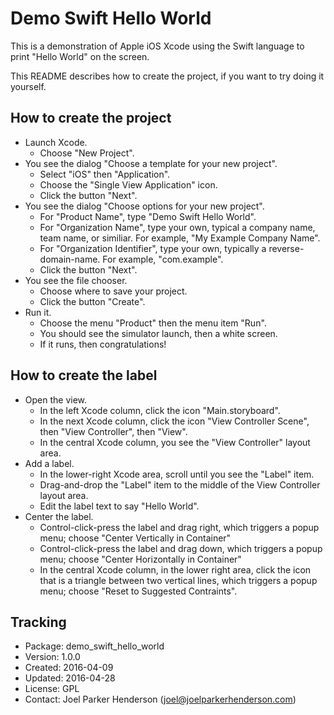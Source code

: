 # Demo Swift Hello World

This is a demonstration of Apple iOS Xcode using the Swift language to print "Hello World" on the screen.

This README describes how to create the project, if you want to try doing it yourself.

## How to create the project

<ul>

<li>Launch Xcode.
<ul>
<li>Choose "New Project".</li>
</ul>
</li>

<li>You see the dialog "Choose a template for your new project".
<ul>
<li>Select "iOS" then "Application".</li>
<li>Choose the "Single View Application" icon.</li>
<li>Click the button "Next".</li>
</ul>
</li>

<li>You see the dialog "Choose options for your new project".
<ul>
<li>For "Product Name", type "Demo Swift Hello World".</li>
<li>For "Organization Name", type your own, typical a company name, team name, or similiar. For example, "My Example Company Name".</li>
<li>For "Organization Identifier", type your own, typically a reverse-domain-name. For example, "com.example".</li>
<li>Click the button "Next".</li>
</ul>
</li>

<li>You see the file chooser.
<ul>
<li>Choose where to save your project.</li>
<li>Click the button "Create".</li>
</ul>
</li>

<li>Run it.
<ul>
<li>Choose the menu "Product" then the menu item "Run".</li>
<li>You should see the simulator launch, then a white screen.</li>
<li>If it runs, then congratulations!</li>
</ul>
</li>

</ul>

## How to create the label

<ul>

<li>Open the view.
<ul>
<li>In the left Xcode column, click the icon "Main.storyboard".</li>
<li>In the next Xcode column, click the icon "View Controller Scene", then "View Controller", then "View".</li>
<li>In the central Xcode column, you see the "View Controller" layout area.</li>
</ul>
</li>

<li>Add a label.
<ul>
<li>In the lower-right Xcode area, scroll until you see the "Label" item.</li>
<li>Drag-and-drop the "Label" item to the middle of the View Controller layout area.</li>
<li>Edit the label text to say "Hello World".
</ul>
</li>

<li>Center the label.
<ul>
<li>Control-click-press the label and drag right, which triggers a popup menu; choose "Center Vertically in Container"</li>
<li>Control-click-press the label and drag down, which triggers a popup menu; choose "Center Horizontally in Container"</li>
<li>In the central Xcode column, in the lower right area, click the icon that is a triangle between two vertical lines, which triggers a popup menu; choose "Reset to Suggested Contraints".</li>
</ul>
</li>

</ul>

## Tracking

* Package: demo_swift_hello_world
* Version: 1.0.0
* Created: 2016-04-09
* Updated: 2016-04-28
* License: GPL
* Contact: Joel Parker Henderson (joel@joelparkerhenderson.com)
